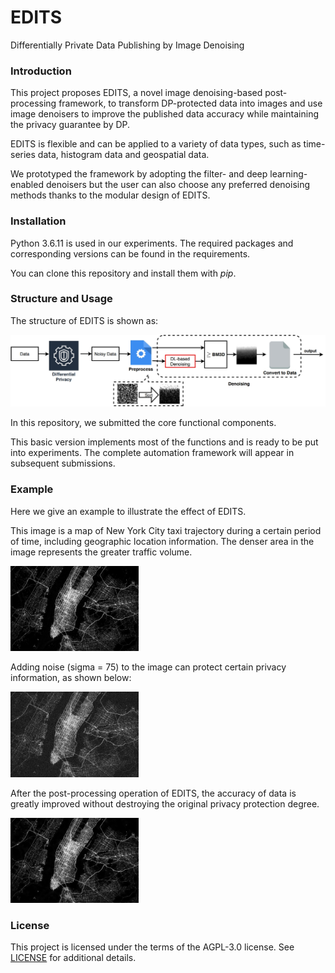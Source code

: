 # EDITS
Differentially Private Data Publishing by Image Denoising

### Introduction

This project proposes EDITS, a novel image denoising-based post-processing framework, to transform DP-protected data into images and use image denoisers to improve the published data accuracy while maintaining the privacy guarantee by DP. 

EDITS is flexible and can be applied to a variety of data types, such as time-series data, histogram data and geospatial data. 

We prototyped the framework by adopting the filter- and deep learning-enabled denoisers but the user can also choose any preferred denoising methods thanks to the modular design of EDITS. 

### Installation

Python 3.6.11 is used in our experiments.
The required packages and corresponding versions can be found in the requirements.

You can clone this repository and install them with *pip*.

### Structure and Usage

The structure of EDITS is shown as:

![Structure](./Example/framework.png)



In this repository, we submitted the core functional components. 

This basic version implements most of the functions and is ready to be put into experiments.
The complete automation framework will appear in subsequent submissions.

### Example

Here we give an example to illustrate the effect of EDITS.

This image is a map of New York City taxi trajectory during a certain period of time, including geographic location information. The denser area in the image represents the greater traffic volume.

<img src="./Example/Original.jpg" alt="Original Image" title="Original Image" style="zoom:20%;" />

Adding noise (sigma = 75) to the image can protect certain privacy information, as shown below:

<img src="./Example/Noisy.png" alt="Noisy Image" title="Noisy Image" style="zoom:20%;" />

After the post-processing operation of EDITS, the accuracy of data is greatly improved without destroying the original privacy protection degree.

<img src="./Example/Result.png" alt="Result Image" title="Result Image" style="zoom:20%;" />

### License

This project is licensed under the terms of the AGPL-3.0 license. See [LICENSE](./LICENSE) for additional details.
